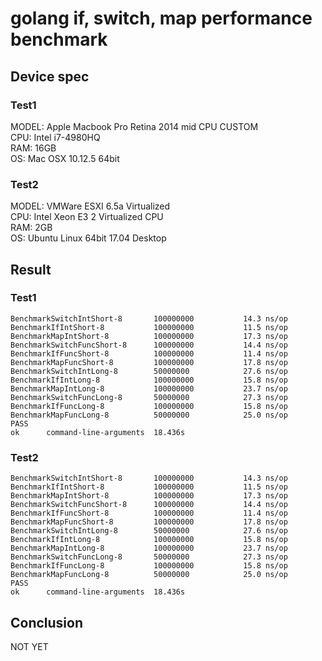 # golang if, switch, map performance benchmark

## Device spec
### Test1 
  MODEL: Apple Macbook Pro Retina 2014 mid CPU CUSTOM  
  CPU: Intel i7-4980HQ  
  RAM: 16GB  
  OS: Mac OSX 10.12.5 64bit  
### Test2
  MODEL: VMWare ESXI 6.5a Virtualized   
  CPU: Intel Xeon E3 2 Virtualized CPU   
  RAM: 2GB    
  OS: Ubuntu Linux 64bit 17.04 Desktop  

## Result 
### Test1
    BenchmarkSwitchIntShort-8    	100000000	        14.3 ns/op
    BenchmarkIfIntShort-8        	100000000	        11.5 ns/op
    BenchmarkMapIntShort-8       	100000000	        17.3 ns/op
    BenchmarkSwitchFuncShort-8   	100000000	        14.4 ns/op
    BenchmarkIfFuncShort-8       	100000000	        11.4 ns/op
    BenchmarkMapFuncShort-8      	100000000	        17.8 ns/op
    BenchmarkSwitchIntLong-8     	50000000	        27.6 ns/op
    BenchmarkIfIntLong-8         	100000000	        15.8 ns/op
    BenchmarkMapIntLong-8        	100000000	        23.7 ns/op
    BenchmarkSwitchFuncLong-8    	50000000	        27.3 ns/op
    BenchmarkIfFuncLong-8        	100000000	        15.8 ns/op
    BenchmarkMapFuncLong-8       	50000000	        25.0 ns/op
    PASS
    ok  	command-line-arguments	18.436s
      
### Test2
    BenchmarkSwitchIntShort-8    	100000000	        14.3 ns/op
    BenchmarkIfIntShort-8        	100000000	        11.5 ns/op
    BenchmarkMapIntShort-8       	100000000	        17.3 ns/op
    BenchmarkSwitchFuncShort-8   	100000000	        14.4 ns/op
    BenchmarkIfFuncShort-8       	100000000	        11.4 ns/op
    BenchmarkMapFuncShort-8      	100000000	        17.8 ns/op
    BenchmarkSwitchIntLong-8     	50000000	        27.6 ns/op
    BenchmarkIfIntLong-8         	100000000	        15.8 ns/op
    BenchmarkMapIntLong-8        	100000000	        23.7 ns/op
    BenchmarkSwitchFuncLong-8    	50000000	        27.3 ns/op
    BenchmarkIfFuncLong-8        	100000000	        15.8 ns/op
    BenchmarkMapFuncLong-8       	50000000	        25.0 ns/op
    PASS
    ok  	command-line-arguments	18.436s

## Conclusion
  NOT YET
